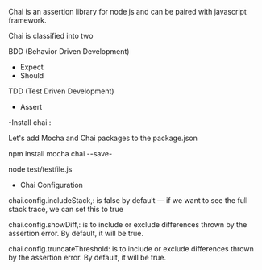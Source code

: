 Chai is an assertion library for node js and can be paired with javascript framework.

Chai is classified into two

BDD (Behavior Driven Development)

 * Expect
 * Should

TDD (Test Driven Development)

 * Assert

 -Install chai :

Let's add Mocha and Chai packages to the package.json

npm install mocha chai --save-

node test/testfile.js

- Chai Configuration

chai.config.includeStack,: is false by default — if we want to see the full stack trace, we can set this to true

chai.config.showDiff,: is to include or exclude differences thrown by the assertion error. By default, it will be true.

chai.config.truncateThreshold: is to include or exclude differences thrown by the assertion error. By default, it will be true.
